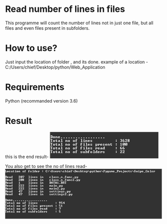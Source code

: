 # Read number of lines in files

This programme will count the number of lines not in just one file, but all files and even files present in subfolders.


# How to use?

Just input the location of folder , and its done.
example of a location - C:/Users/chief/Desktop/python/Web_Application


# Requirements

Python (recommanded version 3.6)

# Result

this is the end result-
![Preview](preview.jpg)

You also get to see the no of lines read-
![Preview](preview2.jpg)

